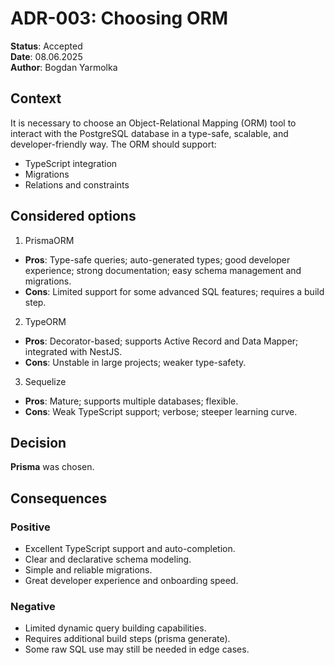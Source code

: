 # ADR-003: Choosing ORM
**Status**: Accepted    
**Date**: 08.06.2025    
**Author**: Bogdan Yarmolka

## Context
It is necessary to choose an Object-Relational Mapping (ORM) tool to interact with the PostgreSQL database in a type-safe, scalable, and developer-friendly way.
The ORM should support:
- TypeScript integration
- Migrations
- Relations and constraints

## Considered options
1. PrismaORM
- **Pros**: Type-safe queries; auto-generated types; good developer experience; strong documentation; easy schema management and migrations.
- **Cons**: Limited support for some advanced SQL features; requires a build step.

2. TypeORM
- **Pros**: Decorator-based; supports Active Record and Data Mapper; integrated with NestJS.
- **Cons**: Unstable in large projects; weaker type-safety.

3. Sequelize
- **Pros**: Mature; supports multiple databases; flexible.
- **Cons**: Weak TypeScript support; verbose; steeper learning curve.

## Decision
**Prisma** was chosen.

## Consequences
### Positive
- Excellent TypeScript support and auto-completion.
- Clear and declarative schema modeling.
- Simple and reliable migrations.
- Great developer experience and onboarding speed.

### Negative
- Limited dynamic query building capabilities.
- Requires additional build steps (prisma generate).
- Some raw SQL use may still be needed in edge cases.